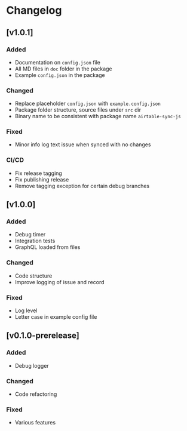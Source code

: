 # Changelog

## [v1.0.1]
### Added
- Documentation on `config.json` file
- All MD files in `doc` folder in the package
- Example `config.json` in the package

### Changed
- Replace placeholder `config.json` with `example.config.json`
- Package folder structure, source files under `src` dir
- Binary name to be consistent with package name `airtable-sync-js`

### Fixed
- Minor info log text issue when synced with no changes

### CI/CD
- Fix release tagging
- Fix publishing release
- Remove tagging exception for certain debug branches

## [v1.0.0]
### Added
- Debug timer
- Integration tests
- GraphQL loaded from files

### Changed
- Code structure
- Improve logging of issue and record

### Fixed
- Log level
- Letter case in example config file

## [v0.1.0-prerelease]
### Added
- Debug logger

### Changed
- Code refactoring

### Fixed
- Various features
